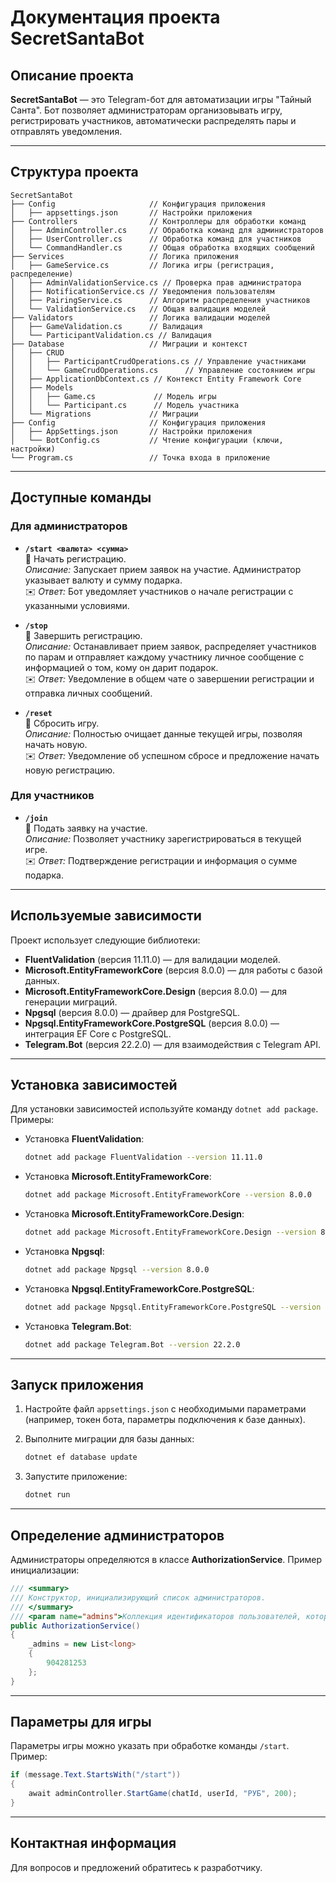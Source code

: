 # Документация проекта SecretSantaBot

## Описание проекта
**SecretSantaBot** — это Telegram-бот для автоматизации игры "Тайный Санта". Бот позволяет администраторам организовывать игру, регистрировать участников, автоматически распределять пары и отправлять уведомления.

---

## Структура проекта
```plaintext
SecretSantaBot
├── Config                     // Конфигурация приложения
│   ├── appsettings.json       // Настройки приложения
├── Controllers                // Контроллеры для обработки команд
│   ├── AdminController.cs     // Обработка команд для администраторов
│   ├── UserController.cs      // Обработка команд для участников
│   └── CommandHandler.cs      // Общая обработка входящих сообщений
├── Services                   // Логика приложения
│   ├── GameService.cs         // Логика игры (регистрация, распределение)
│   ├── AdminValidationService.cs // Проверка прав администратора
│   ├── NotificationService.cs // Уведомления пользователям
│   ├── PairingService.cs      // Алгоритм распределения участников
│   └── ValidationService.cs   // Общая валидация моделей
├── Validators                 // Логика валидации моделей
│   ├── GameValidation.cs      // Валидация
│   └── ParticipantValidation.cs // Валидация
├── Database                   // Миграции и контекст
│   ├── CRUD
│   │   ├── ParticipantCrudOperations.cs // Управление участниками
│   │   └── GameCrudOperations.cs      // Управление состоянием игры
│   ├── ApplicationDbContext.cs // Контекст Entity Framework Core
│   ├── Models
│   │   ├── Game.cs             // Модель игры
│   │   └── Participant.cs      // Модель участника
│   └── Migrations             // Миграции
├── Config                     // Конфигурация приложения
│   ├── AppSettings.json       // Настройки приложения
│   └── BotConfig.cs           // Чтение конфигурации (ключи, настройки)
└── Program.cs                 // Точка входа в приложение
```

---

## Доступные команды

### Для администраторов
- **`/start <валюта> <сумма>`**  
  🔹 Начать регистрацию.  
  _Описание:_ Запускает прием заявок на участие. Администратор указывает валюту и сумму подарка.  
  ✉️ _Ответ:_ Бот уведомляет участников о начале регистрации с указанными условиями.

- **`/stop`**  
  🔹 Завершить регистрацию.  
  _Описание:_ Останавливает прием заявок, распределяет участников по парам и отправляет каждому участнику личное сообщение с информацией о том, кому он дарит подарок.  
  ✉️ _Ответ:_ Уведомление в общем чате о завершении регистрации и отправка личных сообщений.

- **`/reset`**  
  🔹 Сбросить игру.  
  _Описание:_ Полностью очищает данные текущей игры, позволяя начать новую.  
  ✉️ _Ответ:_ Уведомление об успешном сбросе и предложение начать новую регистрацию.

### Для участников
- **`/join`**  
  🔹 Подать заявку на участие.  
  _Описание:_ Позволяет участнику зарегистрироваться в текущей игре.  
  ✉️ _Ответ:_ Подтверждение регистрации и информация о сумме подарка.
---

## Используемые зависимости
Проект использует следующие библиотеки:  
- **FluentValidation** (версия 11.11.0) — для валидации моделей.  
- **Microsoft.EntityFrameworkCore** (версия 8.0.0) — для работы с базой данных.  
- **Microsoft.EntityFrameworkCore.Design** (версия 8.0.0) — для генерации миграций.  
- **Npgsql** (версия 8.0.0) — драйвер для PostgreSQL.  
- **Npgsql.EntityFrameworkCore.PostgreSQL** (версия 8.0.0) — интеграция EF Core с PostgreSQL.  
- **Telegram.Bot** (версия 22.2.0) — для взаимодействия с Telegram API.  

---

## Установка зависимостей
Для установки зависимостей используйте команду `dotnet add package`. Примеры:  

- Установка **FluentValidation**:  
   ```bash
   dotnet add package FluentValidation --version 11.11.0
   ```  

- Установка **Microsoft.EntityFrameworkCore**:  
   ```bash
   dotnet add package Microsoft.EntityFrameworkCore --version 8.0.0
   ```  

- Установка **Microsoft.EntityFrameworkCore.Design**:  
   ```bash
   dotnet add package Microsoft.EntityFrameworkCore.Design --version 8.0.0
   ```  

- Установка **Npgsql**:  
   ```bash
   dotnet add package Npgsql --version 8.0.0
   ```  

- Установка **Npgsql.EntityFrameworkCore.PostgreSQL**:  
   ```bash
   dotnet add package Npgsql.EntityFrameworkCore.PostgreSQL --version 8.0.0
   ```  

- Установка **Telegram.Bot**:  
   ```bash
   dotnet add package Telegram.Bot --version 22.2.0
   ```  

---

## Запуск приложения
1. Настройте файл `appsettings.json` с необходимыми параметрами (например, токен бота, параметры подключения к базе данных).  

2. Выполните миграции для базы данных:  
   ```bash
   dotnet ef database update
   ```  

3. Запустите приложение:  
   ```bash
   dotnet run
   ```  

---

## Определение администраторов
Администраторы определяются в классе **AuthorizationService**. Пример инициализации:

```csharp
/// <summary>
/// Конструктор, инициализирующий список администраторов.
/// </summary>
/// <param name="admins">Коллекция идентификаторов пользователей, которые являются администраторами.</param>
public AuthorizationService()
{
    _admins = new List<long>
    {
        904281253
    };
}
```

---

## Параметры для игры
Параметры игры можно указать при обработке команды `/start`. Пример:

```csharp
if (message.Text.StartsWith("/start"))
{
    await adminController.StartGame(chatId, userId, "РУБ", 200);
}
```

---

## Контактная информация
Для вопросов и предложений обратитесь к разработчику.

